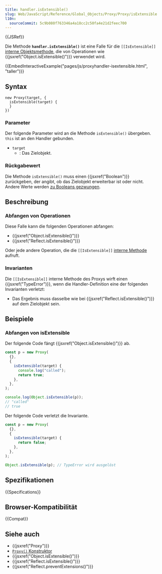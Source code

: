 ```yaml
---
title: handler.isExtensible()
slug: Web/JavaScript/Reference/Global_Objects/Proxy/Proxy/isExtensible
l10n:
  sourceCommit: 5c9b080f763346a4a18cc2c50fa4e21d2feec700
---
```


{{JSRef}}

Die Methode **`handler.isExtensible()`** ist eine Falle für die `[[IsExtensible]]` [interne Objektsmethode](/de/docs/Web/JavaScript/Reference/Global_Objects/Proxy#object_internal_methods), die von Operationen wie {{jsxref("Object.isExtensible()")}} verwendet wird.

{{EmbedInteractiveExample("pages/js/proxyhandler-isextensible.html", "taller")}}

## Syntax

```js-nolint
new Proxy(target, {
  isExtensible(target) {
  }
})
```

### Parameter

Der folgende Parameter wird an die Methode `isExtensible()` übergeben. `this` ist an den Handler gebunden.

- `target`
  - : Das Zielobjekt.

### Rückgabewert

Die Methode `isExtensible()` muss einen {{jsxref("Boolean")}} zurückgeben, der angibt, ob das Zielobjekt erweiterbar ist oder nicht. Andere Werte werden [zu Booleans gezwungen](/de/docs/Web/JavaScript/Reference/Global_Objects/Boolean#boolean_coercion).

## Beschreibung

### Abfangen von Operationen

Diese Falle kann die folgenden Operationen abfangen:

- {{jsxref("Object.isExtensible()")}}
- {{jsxref("Reflect.isExtensible()")}}

Oder jede andere Operation, die die `[[IsExtensible]]` [interne Methode](/de/docs/Web/JavaScript/Reference/Global_Objects/Proxy#object_internal_methods) aufruft.

### Invarianten

Die `[[IsExtensible]]` interne Methode des Proxys wirft einen {{jsxref("TypeError")}}, wenn die Handler-Definition eine der folgenden Invarianten verletzt:

- Das Ergebnis muss dasselbe wie bei {{jsxref("Reflect.isExtensible()")}} auf dem Zielobjekt sein.

## Beispiele

### Abfangen von isExtensible

Der folgende Code fängt {{jsxref("Object.isExtensible()")}} ab.

```js
const p = new Proxy(
  {},
  {
    isExtensible(target) {
      console.log("called");
      return true;
    },
  },
);

console.log(Object.isExtensible(p));
// "called"
// true
```

Der folgende Code verletzt die Invariante.

```js example-bad
const p = new Proxy(
  {},
  {
    isExtensible(target) {
      return false;
    },
  },
);

Object.isExtensible(p); // TypeError wird ausgelöst
```

## Spezifikationen

{{Specifications}}

## Browser-Kompatibilität

{{Compat}}

## Siehe auch

- {{jsxref("Proxy")}}
- [`Proxy()` Konstruktor](/de/docs/Web/JavaScript/Reference/Global_Objects/Proxy/Proxy)
- {{jsxref("Object.isExtensible()")}}
- {{jsxref("Reflect.isExtensible()")}}
- {{jsxref("Reflect.preventExtensions()")}}
